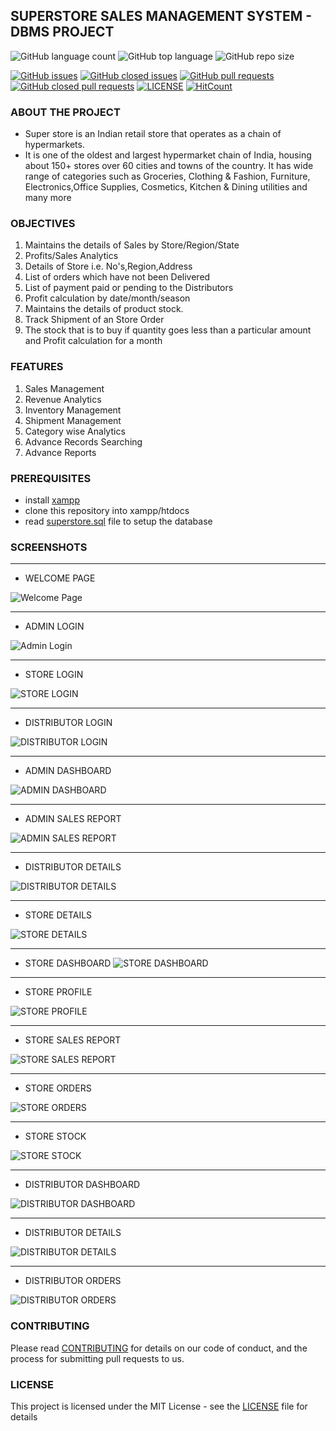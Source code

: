 ## SUPERSTORE SALES MANAGEMENT SYSTEM - DBMS PROJECT


![GitHub language count](https://img.shields.io/github/languages/count/AbhishekMali21/SUPERSTORE-SALES-MANAGEMENT-SYSTEM-DBMS-PROJECT?style=flat-square)
![GitHub top language](https://img.shields.io/github/languages/top/AbhishekMali21/SUPERSTORE-SALES-MANAGEMENT-SYSTEM-DBMS-PROJECT?logoColor=9cf&style=flat-square)
![GitHub repo size](https://img.shields.io/github/repo-size/AbhishekMali21/SUPERSTORE-SALES-MANAGEMENT-SYSTEM-DBMS-PROJECT?logoColor=important&style=flat-square)

[![GitHub issues](https://img.shields.io/github/issues/AbhishekMali21/SUPERSTORE-SALES-MANAGEMENT-SYSTEM-DBMS-PROJECT?style=flat-square)](https://github.com/AbhishekMali21/SUPERSTORE-SALES-MANAGEMENT-SYSTEM-DBMS-PROJECT/issues?q=is%3Aopen+is%3Aissue)
[![GitHub closed issues](https://img.shields.io/github/issues-closed/AbhishekMali21/SUPERSTORE-SALES-MANAGEMENT-SYSTEM-DBMS-PROJECT?style=flat-square)](https://github.com/AbhishekMali21/SUPERSTORE-SALES-MANAGEMENT-SYSTEM-DBMS-PROJECT/issues?q=is%3Aissue+is%3Aclosed)
[![GitHub pull requests](https://img.shields.io/github/issues-pr/AbhishekMali21/SUPERSTORE-SALES-MANAGEMENT-SYSTEM-DBMS-PROJECT?logoColor=yellow&style=flat-square)](https://github.com/AbhishekMali21/SUPERSTORE-SALES-MANAGEMENT-SYSTEM-DBMS-PROJECT/pulls?q=is%3Aopen+is%3Apr)
[![GitHub closed pull requests](https://img.shields.io/github/issues-pr-closed/AbhishekMali21/SUPERSTORE-SALES-MANAGEMENT-SYSTEM-DBMS-PROJECT?logoColor=yellow&style=flat-square)](https://github.com/AbhishekMali21/SUPERSTORE-SALES-MANAGEMENT-SYSTEM-DBMS-PROJECT/pulls?q=is%3Apr+is%3Aclosed)
[![LICENSE](https://img.shields.io/dub/l/vibe-d.svg?style=flat-square)](https://github.com/AbhishekMali21/SUPERSTORE-SALES-MANAGEMENT-SYSTEM-DBMS-PROJECT/blob/master/LICENSE)
[![HitCount](http://hits.dwyl.com/AbhishekMali21/SUPERSTORE-SALES-MANAGEMENT-SYSTEM-DBMS-PROJECT.svg)](http://hits.dwyl.com/AbhishekMali21/SUPERSTORE-SALES-MANAGEMENT-SYSTEM-DBMS-PROJECT)


### ABOUT THE PROJECT

* Super store is an Indian retail store that operates as a chain of hypermarkets.
* It is one of the oldest and largest hypermarket chain of India, housing about 150+ stores over 60 cities and towns of the country. It has wide range of categories such as Groceries, Clothing & Fashion, Furniture, Electronics,Office Supplies, Cosmetics, Kitchen & Dining utilities and many more


### OBJECTIVES
1. Maintains the details of Sales by Store/Region/State 
2. Profits/Sales Analytics 
3. Details of Store i.e. No's,Region,Address 
4. List of orders which have not been Delivered 
5. List of payment paid or pending to the Distributors 
6. Profit calculation by date/month/season 
7. Maintains the details of product stock. 
8. Track Shipment of an Store Order 
9. The stock that is to buy if quantity goes less than a particular amount and Profit calculation for a month

### FEATURES
1. Sales Management 
2. Revenue Analytics 
3. Inventory Management 
4. Shipment Management 
5. Category wise Analytics 
6. Advance Records Searching 
7. Advance Reports

### PREREQUISITES
- install [xampp](https://www.apachefriends.org/download.html)
- clone this repository into xampp/htdocs
- read [superstore.sql](https://github.com/AbhishekMali21/SUPERSTORE-SALES-MANAGEMENT-SYSTEM-DBMS-PROJECT/blob/master/superstore.sql) file to setup the database

### SCREENSHOTS
***
* WELCOME PAGE

![Welcome Page](https://github.com/AbhishekMali21/SUPERSTORE-SALES-MANAGEMENT-SYSTEM-DBMS-PROJECT/blob/master/screenshots/1.%20Welcome%20Page.png)

***
* ADMIN LOGIN

![Admin Login](https://github.com/AbhishekMali21/SUPERSTORE-SALES-MANAGEMENT-SYSTEM-DBMS-PROJECT/blob/master/screenshots/2.%20Administrator%20Login.png)

***
* STORE LOGIN

![STORE LOGIN](https://github.com/AbhishekMali21/SUPERSTORE-SALES-MANAGEMENT-SYSTEM-DBMS-PROJECT/blob/master/screenshots/3.%20Store%20Login.png)

***
* DISTRIBUTOR LOGIN

![DISTRIBUTOR LOGIN](https://github.com/AbhishekMali21/SUPERSTORE-SALES-MANAGEMENT-SYSTEM-DBMS-PROJECT/blob/master/screenshots/4.%20Distributor%20Login.png)

***
* ADMIN DASHBOARD

![ADMIN DASHBOARD](https://github.com/AbhishekMali21/SUPERSTORE-SALES-MANAGEMENT-SYSTEM-DBMS-PROJECT/blob/master/screenshots/5.%20Admin%20Dashboard.png)

***
* ADMIN SALES REPORT

![ADMIN SALES REPORT](https://github.com/AbhishekMali21/SUPERSTORE-SALES-MANAGEMENT-SYSTEM-DBMS-PROJECT/blob/master/screenshots/6.%20Sales%20Report.png)

***
* DISTRIBUTOR DETAILS

![DISTRIBUTOR DETAILS](https://github.com/AbhishekMali21/SUPERSTORE-SALES-MANAGEMENT-SYSTEM-DBMS-PROJECT/blob/master/screenshots/7.%20Dstbr%20details.png)

***
* STORE DETAILS

![STORE DETAILS](https://github.com/AbhishekMali21/SUPERSTORE-SALES-MANAGEMENT-SYSTEM-DBMS-PROJECT/blob/master/screenshots/8.%20Str%20Details.png)

***
* STORE DASHBOARD
![STORE DASHBOARD](https://github.com/AbhishekMali21/SUPERSTORE-SALES-MANAGEMENT-SYSTEM-DBMS-PROJECT/blob/master/screenshots/9.%20Str%20Dashboard.png)

***
* STORE PROFILE

![STORE PROFILE](https://github.com/AbhishekMali21/SUPERSTORE-SALES-MANAGEMENT-SYSTEM-DBMS-PROJECT/blob/master/screenshots/10.%20Str%20Profile.png)

***
* STORE SALES REPORT

![STORE SALES REPORT](https://github.com/AbhishekMali21/SUPERSTORE-SALES-MANAGEMENT-SYSTEM-DBMS-PROJECT/blob/master/screenshots/11.%20Str%20Sales%20Report.png)

***
* STORE ORDERS

![STORE ORDERS](https://github.com/AbhishekMali21/SUPERSTORE-SALES-MANAGEMENT-SYSTEM-DBMS-PROJECT/blob/master/screenshots/12.%20Str%20Orders.png)

***
* STORE STOCK

![STORE STOCK](https://github.com/AbhishekMali21/SUPERSTORE-SALES-MANAGEMENT-SYSTEM-DBMS-PROJECT/blob/master/screenshots/13.%20Stock.png)

***
* DISTRIBUTOR DASHBOARD

![DISTRIBUTOR DASHBOARD](https://github.com/AbhishekMali21/SUPERSTORE-SALES-MANAGEMENT-SYSTEM-DBMS-PROJECT/blob/master/screenshots/14.%20Dstbr%20Dashboard.png)

***
* DISTRIBUTOR DETAILS

![DISTRIBUTOR DETAILS](https://github.com/AbhishekMali21/SUPERSTORE-SALES-MANAGEMENT-SYSTEM-DBMS-PROJECT/blob/master/screenshots/15.%20Dstbr%20details.png)

***
* DISTRIBUTOR ORDERS

![DISTRIBUTOR ORDERS](https://github.com/AbhishekMali21/SUPERSTORE-SALES-MANAGEMENT-SYSTEM-DBMS-PROJECT/blob/master/screenshots/16.%20Dstbr%20Orders.png)

### CONTRIBUTING

Please read [CONTRIBUTING](https://github.com/AbhishekMali21/SUPERSTORE-SALES-MANAGEMENT-SYSTEM-DBMS-PROJECT/blob/master/CONTRIBUTING.md) for details on our code of conduct, and the process for submitting pull requests to us.

### LICENSE

This project is licensed under the MIT License - see the [LICENSE](https://github.com/AbhishekMali21/SUPERSTORE-SALES-MANAGEMENT-SYSTEM-DBMS-PROJECT/blob/master/LICENSE) file for details
 
